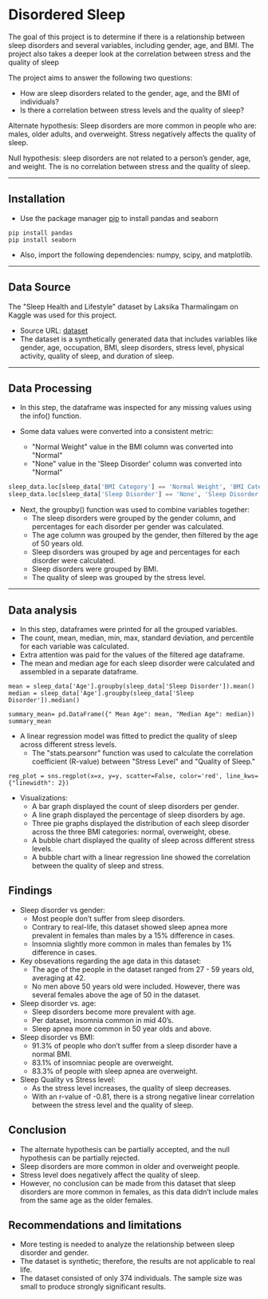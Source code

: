 # Disordered Sleep

<p>The goal of  this project is to determine if there is a relationship  between sleep disorders and several variables, including gender, age, and BMI. The project also takes a deeper look at the correlation between stress and the quality of sleep</p>

The project aims to answer the following two questions: 
- How are sleep disorders related to the gender, age, and the BMI of individuals? 
- Is there a correlation between stress levels and the quality of sleep?

Alternate hypothesis: Sleep disorders are more common in people who are: males, older adults, and overweight. Stress negatively affects the quality of sleep. 

Null hypothesis: sleep disorders are not related to a person’s gender, age, and weight. The is no correlation between stress and the quality of sleep. 


----

## Installation
- Use the package manager  [pip](https://pip.pypa.io/en/stable/) to install pandas and seaborn
```
pip install pandas
pip install seaborn
```
- Also, import the following dependencies: numpy, scipy, and matplotlib.
----
## Data Source
<p>The "Sleep Health and Lifestyle" dataset by Laksika Tharmalingam on Kaggle was used for this project. <p>

- Source URL: [dataset](https://www.kaggle.com/datasets/uom190346a/sleep-health-and-lifestyle-dataset/data)
- The dataset is a synthetically generated data that includes variables like gender, age, occupation, BMI, sleep disorders, stress level, physical activity, quality of sleep, and duration of sleep. 
---
## Data Processing
- In this step, the dataframe was inspected for any missing values using the info() function.

- Some data values were converted into a consistent metric:
  - "Normal Weight" value in the BMI column was converted into "Normal"
  - "None" value in the 'Sleep Disorder' column was converted into "Normal"
```python
sleep_data.loc[sleep_data['BMI Category'] == 'Normal Weight', 'BMI Category'] = 'Normal'
sleep_data.loc[sleep_data['Sleep Disorder'] == 'None', 'Sleep Disorder'] = 'Normal'
```
- Next, the groupby() function was used to combine variables together:
  - The sleep disorders  were grouped by the gender column, and percentages for each disorder per gender was calculated.
  - The age column was grouped by the gender, then filtered by the age of 50 years old.
  - Sleep disorders was grouped by age and percentages for each disorder were calculated. 
  - Sleep disorders were grouped by BMI.
  - The quality of sleep was grouped by the stress level.
---
## Data analysis
- In this step, dataframes were printed for all the grouped variables.
- The count, mean, median, min, max, standard deviation, and percentile for each variable was calculated.
- Extra attention was paid for the values of the filtered age dataframe.
- The mean and median age for each sleep disorder were calculated and assembled in a separate dataframe. 
```
mean = sleep_data['Age'].groupby(sleep_data['Sleep Disorder']).mean()
median = sleep_data['Age'].groupby(sleep_data['Sleep Disorder']).median()

summary_mean= pd.DataFrame({" Mean Age": mean, "Median Age": median})
summary_mean

```
-  A linear regression model was fitted to predict the quality of sleep across different stress levels. 
   - The "stats.pearsonr" function was used to calculate the correlation coefficient (R-value) between "Stress Level" and "Quality of Sleep."
```
reg_plot = sns.regplot(x=x, y=y, scatter=False, color='red', line_kws={"linewidth": 2})
```
- Visualizations:
  - A bar graph displayed the count of sleep disorders per gender.
  - A line graph displayed the percentage of sleep disorders by age.
  - Three pie graphs displayed the distribution of each sleep disorder across the three BMI categories: normal, overweight, obese.
  - A bubble chart displayed the quality of sleep across different stress levels.
  - A bubble chart with a linear regression line showed the correlation between the quality of sleep and stress. 
## Findings
- Sleep disorder vs gender:
   -  Most people don’t suffer from sleep disorders. 
  - Contrary to real-life, this dataset showed sleep apnea more prevalent in females than males by a 15% difference in cases.
  - Insomnia slightly more common in males than females by 1% difference in cases. 
- Key obsevations regarding the age data in this dataset:
   - The age of the people in the dataset ranged from 27 - 59 years old, averaging at 42. 
  - No men above 50 years old were included. However, there was several females above the age of 50 in the dataset. 
- Sleep disorder vs. age:
  - Sleep disorders become more prevalent with age.
  - Per dataset, insomnia common in mid 40’s.
  - Sleep apnea more common in 50 year olds and above.
- Sleep disorder vs BMI:
  - 91.3% of people who don’t suffer from a sleep disorder have a normal BMI.
  - 83.1% of insomniac people are overweight.
  - 83.3% of people with sleep apnea are overweight.
- Sleep Quality vs Stress level:
  - As the stress level increases, the quality of sleep decreases.
  - With an r-value of -0.81, there is a strong negative linear correlation between the stress level and the quality of sleep.
## Conclusion
- The alternate hypothesis can be partially accepted, and the null hypothesis can be partially rejected.
- Sleep disorders are more common in older and overweight people. 
- Stress level does negatively affect the quality of sleep.
- However, no conclusion can be made from this dataset that sleep disorders are more common in females, as this data didn’t include males from the same age as the older females. 
## Recommendations and limitations
- More testing is needed to analyze the relationship between sleep disorder and gender.
- The dataset is synthetic; therefore, the results are not applicable to real life.
- The dataset consisted of only 374 individuals. The sample size was small to produce strongly significant results.
